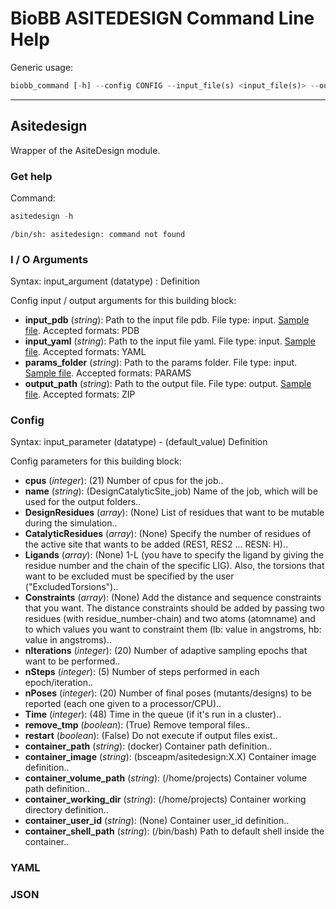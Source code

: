 # BioBB ASITEDESIGN Command Line Help
Generic usage:
```python
biobb_command [-h] --config CONFIG --input_file(s) <input_file(s)> --output_file <output_file>
```
-----------------


## Asitedesign
Wrapper of the AsiteDesign module.
### Get help
Command:
```python
asitedesign -h
```
    /bin/sh: asitedesign: command not found
### I / O Arguments
Syntax: input_argument (datatype) : Definition

Config input / output arguments for this building block:
* **input_pdb** (*string*): Path to the input file pdb. File type: input. [Sample file](None). Accepted formats: PDB
* **input_yaml** (*string*): Path to the input file yaml. File type: input. [Sample file](None). Accepted formats: YAML
* **params_folder** (*string*): Path to the params folder. File type: input. [Sample file](None). Accepted formats: PARAMS
* **output_path** (*string*): Path to the output file. File type: output. [Sample file](None). Accepted formats: ZIP
### Config
Syntax: input_parameter (datatype) - (default_value) Definition

Config parameters for this building block:
* **cpus** (*integer*): (21) Number of cpus for the job..
* **name** (*string*): (DesignCatalyticSite_job) Name of the job, which will be used for the output folders..
* **DesignResidues** (*array*): (None) List of residues that want to be mutable during the simulation..
* **CatalyticResidues** (*array*): (None) Specify the number of residues of the active site that wants to be added (RES1, RES2 ... RESN: H)..
* **Ligands** (*array*): (None) 1-L (you have to specify the ligand by giving the residue number and the chain of the specific LIG). Also, the torsions that want to be excluded must be specified by the user ("ExcludedTorsions")..
* **Constraints** (*array*): (None) Add the distance and sequence constraints that you want. The distance constraints should be added by passing two residues (with residue_number-chain) and two atoms (atomname) and to which values you want to constraint them (lb: value in angstroms, hb: value in angstroms)..
* **nIterations** (*integer*): (20) Number of adaptive sampling epochs that want to be performed..
* **nSteps** (*integer*): (5) Number of steps performed in each epoch/iteration..
* **nPoses** (*integer*): (20) Number of final poses (mutants/designs) to be reported (each one given to a processor/CPU)..
* **Time** (*integer*): (48) Time in the queue (if it's run in a cluster)..
* **remove_tmp** (*boolean*): (True) Remove temporal files..
* **restart** (*boolean*): (False) Do not execute if output files exist..
* **container_path** (*string*): (docker) Container path definition..
* **container_image** (*string*): (bsceapm/asitedesign:X.X) Container image definition..
* **container_volume_path** (*string*): (/home/projects) Container volume path definition..
* **container_working_dir** (*string*): (/home/projects) Container working directory definition..
* **container_user_id** (*string*): (None) Container user_id definition..
* **container_shell_path** (*string*): (/bin/bash) Path to default shell inside the container..
### YAML
### JSON
